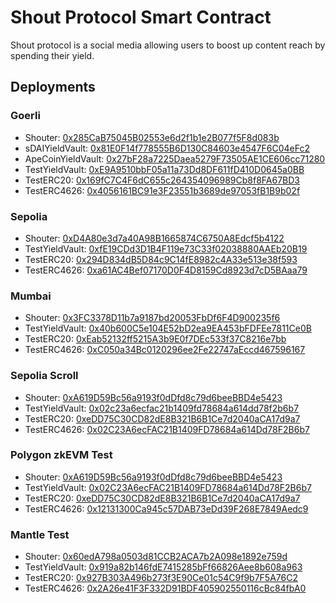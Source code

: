 # Shout Protocol Smart Contract
Shout protocol is a social media allowing users to boost up content reach by spending their yield. 

## Deployments

### Goerli
- Shouter: [0x285CaB75045B02553e6d2f1b1e2B077f5F8d083b](https://goerli.etherscan.io/address/0x285cab75045b02553e6d2f1b1e2b077f5f8d083b)
- sDAIYieldVault: [0x81E0F14f778555B6D130C84603e4547F6C04eFc2](https://goerli.etherscan.io/address/0x81E0F14f778555B6D130C84603e4547F6C04eFc2)
- ApeCoinYieldVault: [0x27bF28a7225Daea5279F73505AE1CE606cc71280](https://goerli.etherscan.io/address/0x27bf28a7225daea5279f73505ae1ce606cc71280)
- TestYieldVault: [0xE9A9510bbF05a11a73Dd8DF611fD410D0645a0BB](https://goerli.etherscan.io/address/0xe9a9510bbf05a11a73dd8df611fd410d0645a0bb)
- TestERC20: [0x169fC7C4F6dC655c264354096989Cb8f8FA67BD3](https://goerli.etherscan.io/address/0x169fC7C4F6dC655c264354096989Cb8f8FA67BD3)
- TestERC4626: [0x4056161BC91e3F23551b3689de97053fB1B9b02f](https://goerli.etherscan.io/address/0x4056161bc91e3f23551b3689de97053fb1b9b02f)

### Sepolia
- Shouter: [0xD4A80e3d7a40A98B1665874C6750A8Edcf5b4122](https://sepolia.etherscan.io/address/0xd4a80e3d7a40a98b1665874c6750a8edcf5b4122)
- TestYieldVault: [0xfE19CDd3D1B4F119e73C33f02038880AAEb20B19](https://sepolia.etherscan.io/address/0xfe19cdd3d1b4f119e73c33f02038880aaeb20b19)
- TestERC20: [0x294D834dB5D84c9C14fE8982c4A33e513e38f593](https://sepolia.etherscan.io/address/0x294d834db5d84c9c14fe8982c4a33e513e38f593)
- TestERC4626: [0xa61AC4Bef07170D0F4D8159Cd8923d7cD5BAaa79](https://sepolia.etherscan.io/address/0xa61ac4bef07170d0f4d8159cd8923d7cd5baaa79)

### Mumbai
- Shouter: [0x3FC3378D11b7a9187bd20053FbDf6F4D900235f6](https://mumbai.polygonscan.com/address/0x3fc3378d11b7a9187bd20053fbdf6f4d900235f6)
- TestYieldVault: [0x40b600C5e104E52bD2ea9EA453bFDFEe7811Ce0B](https://mumbai.polygonscan.com/address/0x40b600c5e104e52bd2ea9ea453bfdfee7811ce0b)
- TestERC20: [0xEab52132ff5215A3b9E0f7DEc533f37C8216e7bb](https://mumbai.polygonscan.com/address/0xeab52132ff5215a3b9e0f7dec533f37c8216e7bb)
- TestERC4626: [0xC050a34Bc0120296ee2Fe22747aEccd467596167](https://mumbai.polygonscan.com/address/0xc050a34bc0120296ee2fe22747aeccd467596167)

### Sepolia Scroll
- Shouter: [0xA619D59Bc56a9193f0dDfd8c79d6beeBBD4e5423](https://sepolia.scrollscan.dev/address/0xa619d59bc56a9193f0ddfd8c79d6beebbd4e5423)
- TestYieldVault: [0x02c23a6ecfac21b1409fd78684a614dd78f2b6b7](https://sepolia.etherscan.io/address/0xfe19cdd3d1b4f119e73c33f02038880aaeb20b19)
- TestERC20: [0xeDD75C30CD82dE8B321B6B1Ce7d2040aCA17d9a7](https://sepolia.scrollscan.dev/address/0xedd75c30cd82de8b321b6b1ce7d2040aca17d9a7)
- TestERC4626: [0x02C23A6ecFAC21B1409FD78684a614Dd78F2B6b7](https://sepolia.scrollscan.dev/address/0x02c23a6ecfac21b1409fd78684a614dd78f2b6b7)

### Polygon zkEVM Test
- Shouter: [0xA619D59Bc56a9193f0dDfd8c79d6beeBBD4e5423](https://testnet-zkevm.polygonscan.com/address/0xa619d59bc56a9193f0ddfd8c79d6beebbd4e5423)
- TestYieldVault: [0x02C23A6ecFAC21B1409FD78684a614Dd78F2B6b7](https://testnet-zkevm.polygonscan.com/address/0x02c23a6ecfac21b1409fd78684a614dd78f2b6b7)
- TestERC20: [0xeDD75C30CD82dE8B321B6B1Ce7d2040aCA17d9a7](https://testnet-zkevm.polygonscan.com/address/0xedd75c30cd82de8b321b6b1ce7d2040aca17d9a7)
- TestERC4626: [0x12131300Ca945c57DAB73eDd39F268E7849Aedc9](https://testnet-zkevm.polygonscan.com/address/0x12131300ca945c57dab73edd39f268e7849aedc9)

### Mantle Test
- Shouter: [0x60edA798a0503d81CCB2ACA7b2A098e1892e759d](https://explorer.testnet.mantle.xyz/address/0x60edA798a0503d81CCB2ACA7b2A098e1892e759d)
- TestYieldVault: [0x919a82b146fdE7415285bFf66826Aee8b608a963](https://explorer.testnet.mantle.xyz/address/0x919a82b146fdE7415285bFf66826Aee8b608a963)
- TestERC20: [0x927B303A496b273f3E90Ce01c54C9f9b7F5A76C2](https://explorer.testnet.mantle.xyz/address/0x927B303A496b273f3E90Ce01c54C9f9b7F5A76C2)
- TestERC4626: [0x2A26e41F3F332D91BDF405902550116cBc84fbA0](https://explorer.testnet.mantle.xyz/address/0x2A26e41F3F332D91BDF405902550116cBc84fbA0)